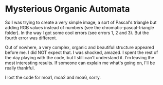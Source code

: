 # Mysterious Organic Automata

So I was trying to create a very simple image, a sort of Pascal's triangle but adding RGB values instead of numbers (see the chromatic-pascal-triangle folder). In the way I got some cool errors (see errors 1, 2 and 3). But the fourth error was different.

Out of nowhere, a very complex, organic and beautiful structure appeared before me. I did NOT expect that. I was shocked, amazed. I spent the rest of the day playing with the code, but I still can't understand it. I'm leaving the most interesting results. If someone can explain me what's going on, I'll be really thankful.

I lost the code for moa1, moa2 and moa6, sorry.
